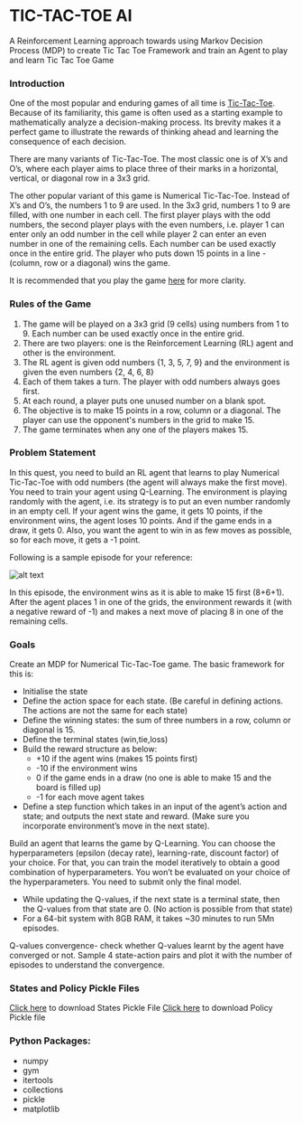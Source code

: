 # TIC-TAC-TOE AI
A Reinforcement Learning approach towards using Markov Decision Process (MDP) to create Tic Tac Toe Framework and train an Agent to play and learn Tic Tac Toe Game

### Introduction
One of the most popular and enduring games of all time is [Tic-Tac-Toe](https://www.youtube.com/watch?v=5SdW0_wTX5c). Because of its familiarity, this game is often used as a starting example to mathematically analyze a decision-making process. Its brevity makes it a perfect game to illustrate the rewards of thinking ahead and learning the consequence of each decision.

There are many variants of Tic-Tac-Toe. The most classic one is of X’s and O’s, where each player aims to place three of their marks in a horizontal, vertical, or diagonal row in a 3x3 grid.

The other popular variant of this game is Numerical Tic-Tac-Toe. Instead of X’s and O’s, the numbers 1 to 9 are used. In the 3x3 grid, numbers 1 to 9 are filled, with one number in each cell. The first player plays with the odd numbers, the second player plays with the even numbers, i.e. player 1 can enter only an odd number in the cell while player 2 can enter an even number in one of the remaining cells. Each number can be used exactly once in the entire grid. The player who puts down 15 points in a line - (column, row or a diagonal) wins the game.

It is recommended that you play the game [here](https://playtictactoe.org/) for more clarity.

### Rules of the Game 
1. The game will be played on a 3x3 grid (9 cells) using numbers from 1 to 9. Each number can be used exactly once in the entire grid.
2. There are two players: one is the Reinforcement Learning (RL) agent and other is the environment.
3. The RL agent is given odd numbers {1, 3, 5, 7, 9} and the environment is given the even numbers {2, 4, 6, 8}
4. Each of them takes a turn. The player with odd numbers always goes first.
5. At each round, a player puts one unused number on a blank spot.
6. The objective is to make 15 points in a row, column or a diagonal. The player can use the opponent's numbers in the grid to make 15.
7. The game terminates when any one of the players makes 15.


### Problem Statement

In this quest, you need to build an RL agent that learns to play Numerical Tic-Tac-Toe with odd numbers (the agent will always make the first move). You need to train your agent using Q-Learning. The environment is playing randomly with the agent, i.e. its strategy is to put an even number randomly in an empty cell. If your agent wins the game, it gets 10 points, if the environment wins, the agent loses 10 points. And if the game ends in a draw, it gets 0. Also, you want the agent to win in as few moves as possible, so for each move, it gets a -1 point.

Following is a sample episode for your reference:

![alt text](https://images.upgrad.com/084eb86a-ba5b-4d96-90ce-49695e71f370-Assignment3.png)

In this episode, the environment wins as it is able to make 15 first (8+6+1).  After the agent places 1 in one of the grids, the environment rewards it (with a negative reward of -1) and makes a next move of placing 8 in one of the remaining cells.

### Goals
Create an MDP for Numerical Tic-Tac-Toe game. The basic framework for this is:
- Initialise the state
- Define the action space for each state. (Be careful in defining actions. The actions are not the same for each state)
- Define the winning states: the sum of three numbers in a row, column or diagonal is 15.
- Define the terminal states (win,tie,loss)
- Build the reward structure as below:
  - +10 if the agent wins (makes 15 points first)
  - -10 if the environment wins
  - 0 if the game ends in a draw (no one is able to make 15 and the board is filled up)
  - -1 for each move agent takes
- Define a step function which takes in an input of the agent’s action and state; and outputs the next state and reward. (Make sure you incorporate environment’s move in the next state).

Build an agent that learns the game by Q-Learning. You can choose the hyperparameters (epsilon (decay rate), learning-rate, discount factor) of your choice. For that, you can train the model iteratively to obtain a good combination of hyperparameters. You won’t be evaluated on your choice of the hyperparameters. You need to submit only the final model. 
- While updating the Q-values, if the next state is a terminal state, then the Q-values from that state are 0. (No action is possible from that state)
- For a 64-bit system with 8GB RAM, it takes ~30 minutes to run 5Mn episodes.

Q-values convergence- check whether Q-values learnt by the agent have converged or not. Sample 4 state-action pairs and plot it with the number of episodes to understand the convergence.

### States and Policy Pickle Files

[Click here](https://drive.google.com/file/d/1AZqyj7b29HaAFDzPfQSvq6J8V6iZx8SY/view?usp=sharing) to download States Pickle File
[Click here](https://drive.google.com/file/d/154FnLcpcqfHYo1b-_B1ABkbeFZvyPZFS/view?usp=sharing) to download Policy Pickle file

### Python Packages:
- numpy
- gym
- itertools
- collections
- pickle
- matplotlib
